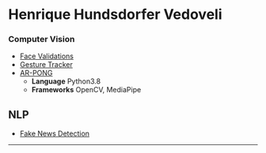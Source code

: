 # Henrique Hundsdorfer Vedoveli

### Computer Vision
  * [Face Validations](https://github.com/henriquevedoveli/face-validations)
  * [Gesture Tracker](https://github.com/henriquevedoveli/Gesture-Tracker)
  * [AR-PONG](https://github.com/henriquevedoveli/ARPONG)
      - **Language** Python3.8
      - **Frameworks** OpenCV, MediaPipe
        
  ## NLP
   * [Fake News Detection](https://github.com/henriquevedoveli/NLP-fake-news-detection)
  


---
